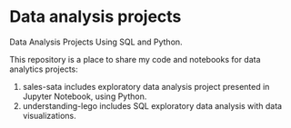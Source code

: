 # Data analysis projects

Data Analysis Projects Using SQL and Python.

This repository is a place to share my code and notebooks for data analytics projects: 

1) sales-sata includes exploratory data analysis project presented in Jupyter Notebook, using Python. 
2) understanding-lego includes SQL exploratory data analysis with data visualizations. 
